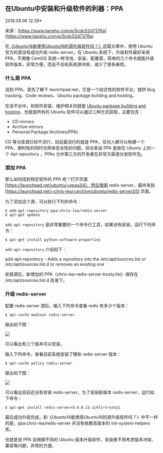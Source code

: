 ## 在Ubuntu中安装和升级软件的利器：PPA

2018.09.06 12:39*

来源：[https://www.jianshu.com/p/5cdc52d7376a](https://www.jianshu.com/p/5cdc52d7376a)


在[《Ubuntu14能使用Ubuntu16的源升级软件吗？》][2]这篇文章中，使用 Ubuntu 官方的源没有成功升级 redis-server。在 Ubuntu 系统下，升级软件最好采用 PPA，不用像 CentOS 系统一样寻找、安装、配置源，简单的几个命令就能升级软件版本，非常方便，而且不会和系统源冲突，减少了很多麻烦。
### 什么是 PPA

说到 PPA，首先了解下 launchpad.net，它是一个综合性的软件平台，提供 Bug tracking、Code reviews、Ubuntu package building and hosting。

在该平台中，和软件安装、维护相关的就是 [Ubuntu package building and hosting][3]，也就是所有的 Ubuntu 软件可以通过三种方式获取，主要包含：


* CD mirrors
* Archive mirrors
* Personal Package Archives(PPA)


CD 等仓库源已经不流行，目前最流行的就是 PPA，任何人都可以构建一个 PPA，便利性的同时也带来安全性的问题。综合来说 PPA 是放在 Ubuntu 上的一个 Apt repository ，PPAs 允许第三方的开发者在非官方渠道分发软件包。
### 添加 PPA

那么如何找到特定软件的 PPA 呢？打开页面 [https://launchpad.net/ubuntu/+ppas][4]，然后搜索 redis-server，最终来到 [https://launchpad.net/~chris-lea/+archive/ubuntu/redis-server][5] 页面。

为了添加这个源，可以执行下列的命令：

```
$ add-apt-repository ppa:chris-lea/redis-server
$ apt-get update

```

`add-apt-repository` 是非常重要的一个命令行工具，如果没有安装，运行下列命令：

```
$ apt-get install python-software-properties

```

`add-apt-repository` 介绍如下：

add-apt-repository - Adds a repository into the /etc/apt/sources.list or /etc/apt/sources.list.d or removes an existing one

安装源后，新增加的 PPA（chris-lea-redis-server-trusty.list）保存在 /etc/apt/sources.list.d 目录下。
### 升级 redis-server

配置 redis-server 源后，输入下列命令查看 redis 有多少个版本：

```
$ apt-cache madison redis-server

```

输出如下图：


![][0]

可以看出有三个版本可以安装。

输入下列命令，查看目前系统安装了哪些 redis-server 版本：

```
$ apt-cache policy redis-server 

```

输出如下图：

![][1]

可以看出目前还没有安装 redis-server，为了安装新版本 redis-server，运行如下命令：

```
$ apt-get install redis-server=5:4.0.11-1chl1~trusty1

```

最后成功升级完成，和《Ubuntu14能使用Ubuntu16的源升级软件吗？》中不一样的是，ppa:chris-lea/redis-server 并没有依赖高版本的 init-system-helpers 库。

也就是说 PPA 会根据不同的 Ubuntu 版本升级软件，安装者不用考虑版本冲突、兼容等问题，非常的方便。


[2]: https://mp.weixin.qq.com/s/X_n7n8WTbs_COC3OPJL3xw
[3]: https://launchpad.net/ubuntu
[4]: https://launchpad.net/ubuntu/+ppas
[5]: https://launchpad.net/~chris-lea/+archive/ubuntu/redis-server
[0]: ../img/234392-d7cb80531def78da.png
[1]: ../img/234392-169b04172f06558d.png